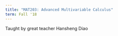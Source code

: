 ```yaml
---
title: "MAT203: Advanced Multivariable Calculus"
term: Fall '18
---
```


Taught by great teacher Hansheng Diao